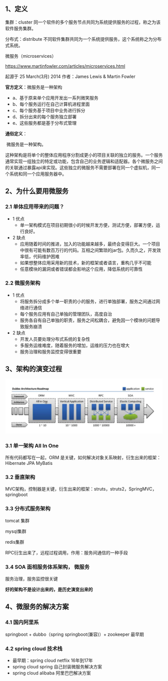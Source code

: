 ## 1、定义

集群：cluster 同一个软件的多个服务节点共同为系统提供服务的过程，称之为该软件服务集群。

分布式：distribute 不同软件集群共同为一个系统提供服务，这个系统称之为分布式系统。

微服务（microservices）

https://www.martinfowler.com/articles/microservices.html

起源于 25 March(3月) 2014 作者：James Lewis & Martin Fowler

**官方定义**：微服务是一种架构

+ a、基于原来单个应用开发出一系列微笑服务
+ b、每个服务运行在自己计算机进程里面
+ c、每个服务基于项目中业务进行拆分
+ d、拆分出来的每个服务独立部署
+ e、这些服务都是基于分布式管理

**通俗定义**：

​	微服务是一种架构。

​	这种架构是将单个的整体应用程序分割成更小的项目关联的独立的服务。一个服务通常实现一组独立的特定或功能，包含自己的业务逻辑和适配器。各个微服务之间的关联通过暴露api来实现。这些独立的微服务不需要部署在同一个虚拟机，同一个系统和同一个应用服务器中。

## 2、为什么要用微服务

### 2.1 单体应用带来的问题？

+ 1 优点
  + 单一架构模式在项目初期很小的时候开发方便，测试方便，部署方便，运行良好。
+ 2 缺点
  + 应用随着时间的推进，加入的功能越来越多，最终会变得巨大。一个项目中很有可能有数百万行的代码。互相之间繁琐的jar包。久而久之，开发效率低，代码维护困难
  + 如果想整体应用采用新的技术，新的框架或者语言，重构几乎不可能
  + 任意模块的漏洞或者错误都会影响这个应用，降低系统的可靠性

### 2.2 微服务架构

+ 1 优点
  + 将服务拆分成多个单一职责的小的服务，进行单独部署，服务之间通过网络进行通信
  + 每个服务应用有自己单独的管理团队，高度自治
  + 服务各自有自己单独的职责，服务之间松耦合，避免因一个模块的问题导致服务崩溃
+ 2 缺点
  + 开发人员要处理分布式系统的复杂性
  + 多服务运维难度，随着服务的增加，运维的压力也在增大
  + 服务治理和服务监控变得很重要

## 3、架构的演变过程

![image-20210928092427960](./images/image-20210928092427960.png)

### 3.1 单一架构 All In One

所有代码都写在一起，ORM 是关键，如何解决对象关系映射，衍生出来的框架：Hibernate JPA MyBatis

### 3.2 垂直架构

MVC架构，控制器是关键，衍生出来的框架：struts，struts2，SpringMVC，springboot

### 3.3 分布式服务架构

tomcat 集群

mysql集群

redis集群

RPC衍生出来了，远程过程调用，作用：服务间通信的一种手段

### 3.4 SOA 面相服务体系架构， 微服务

服务治理，服务监控很关键

**好的架构不是设计出来的，是历史演变出来的**

## 4、微服务的解决方案

### 4.1 国内阿里系

springboot + dubbo（spring springboot(兼容)）+ zookeeper 最早期

### 4.2 spring cloud 技术栈

+ 最早期：spring cloud netflix 16年到17年
+ spring cloud spring 自己封装微服务解决方案
+ spring cloud alibaba 阿里巴巴解决方案